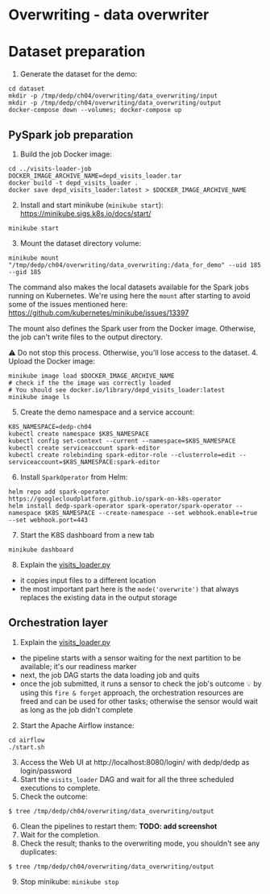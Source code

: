 # Overwriting - data overwriter
# Dataset preparation
1. Generate the dataset for the demo:
```
cd dataset
mkdir -p /tmp/dedp/ch04/overwriting/data_overwriting/input
mkdir -p /tmp/dedp/ch04/overwriting/data_overwriting/output
docker-compose down --volumes; docker-compose up
```

## PySpark job preparation
1. Build the job Docker image:
```
cd ../visits-loader-job
DOCKER_IMAGE_ARCHIVE_NAME=depd_visits_loader.tar
docker build -t depd_visits_loader .
docker save depd_visits_loader:latest > $DOCKER_IMAGE_ARCHIVE_NAME
```
2. Install and start minikube (`minikube start`): https://minikube.sigs.k8s.io/docs/start/
```
minikube start
```

3. Mount the dataset directory volume:
```
minikube mount "/tmp/dedp/ch04/overwriting/data_overwriting:/data_for_demo" --uid 185 --gid 185
```
The command also makes the local datasets available for the Spark jobs running on Kubernetes. We're using here the 
`mount` after starting to avoid some of the issues mentioned here: https://github.com/kubernetes/minikube/issues/13397

The mount also defines the Spark user from the Docker image. Otherwise, the job can't write files to the output directory.

⚠️ Do not stop this process. Otherwise, you'll lose access to the dataset.
4. Upload the Docker image:
```
minikube image load $DOCKER_IMAGE_ARCHIVE_NAME
# check if the the image was correctly loaded
# You should see docker.io/library/depd_visits_loader:latest
minikube image ls
```
5. Create the demo namespace and a service account: 
```
K8S_NAMESPACE=dedp-ch04
kubectl create namespace $K8S_NAMESPACE
kubectl config set-context --current --namespace=$K8S_NAMESPACE
kubectl create serviceaccount spark-editor
kubectl create rolebinding spark-editor-role --clusterrole=edit --serviceaccount=$K8S_NAMESPACE:spark-editor
```
6. Install `SparkOperator` from Helm:
```
helm repo add spark-operator https://googlecloudplatform.github.io/spark-on-k8s-operator
helm install dedp-spark-operator spark-operator/spark-operator --namespace $K8S_NAMESPACE --create-namespace --set webhook.enable=true --set webhook.port=443
```
7. Start the K8S dashboard from a new tab 
```
minikube dashboard
```
8. Explain the [visits_loader.py](visits-loader-job%2Fvisits_loader.py)
* it copies input files to a different location
* the most important part here is the `mode('overwrite')` that always replaces the existing data in the output
  storage

## Orchestration layer
1. Explain the [visits_loader.py](airflow%2Fdags%2Fvisits_loader.py)
* the pipeline starts with a sensor waiting for the next partition to be available; 
  it's our readiness marker 
* next, the job DAG starts the data loading job and quits
* once the job submitted, it runs a sensor to check the job's outcome
💡 by using this `fire & forget` approach, the orchestration resources are freed and can be used for other tasks; otherwise 
the sensor would wait as long as the job didn't complete
2. Start the Apache Airflow instance:
```
cd airflow
./start.sh
```
3. Access the Web UI at http://localhost:8080/login/ with dedp/dedp as login/password
4. Start the `visits_loader` DAG and wait for all the three scheduled executions to complete.
5. Check the outcome:
```
$ tree /tmp/dedp/ch04/overwriting/data_overwriting/output
```
6. Clean the pipelines to restart them:
**TODO: add screenshot**
7. Wait for the completion.
8. Check the result; thanks to the overwriting mode, you shouldn't see any duplicates:
```
$ tree /tmp/dedp/ch04/overwriting/data_overwriting/output
```
9. Stop minikube: `minikube stop`